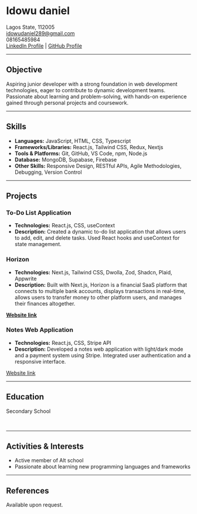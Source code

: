 # Idowu daniel

Lagos State, 112005  
idowudaniel289@gmail.com  
08165485984  
[LinkedIn Profile](https://www.linkedin.com/public-profile/settings?trk=d_flagship3_profile_self_view_public_profile) | [GitHub Profile](https://github.com/danny244)

---

## Objective

Aspiring junior developer with a strong foundation in web development technologies, eager to contribute to dynamic development teams. Passionate about learning and problem-solving, with hands-on experience gained through personal projects and coursework.

---

## Skills

- **Languages:** JavaScript, HTML, CSS, Typescript
- **Frameworks/Libraries:** React.js, Tailwind CSS, Redux, Nextjs
- **Tools & Platforms:** Git, GitHub, VS Code, npm, Node.js
- **Database:** MongoDB, Supabase, Firebase 
- **Other Skills:** Responsive Design, RESTful APIs, Agile Methodologies, Debugging, Version Control

---

## Projects

### To-Do List Application
- **Technologies:** React.js, CSS, useContext
- **Description:** Created a dynamic to-do list application that allows users to add, edit, and delete tasks. Used React hooks and useContext for state management.

### Horizon
- **Technologies:** Next.js, Tailwind CSS, Dwolla, Zod, Shadcn, Plaid, Appwrite
- **Description:** Built with Next.js, Horizon is a financial SaaS platform that connects to multiple bank accounts, displays transactions in real-time, allows users to transfer money to other platform users, and manages their finances altogether.     

 <a href="https://horizon-banking-bxmoieil1-dannys-projects-111e475c.vercel.app" target="_blank"><b>Website link</b></a>

### Notes Web Application
- **Technologies:** React.js, CSS, Stripe API
- **Description:** Developed a notes web application with light/dark mode and a payment system using Stripe. Integrated user authentication and a responsive interface.

 [Website link](https://marshall-sass.vercel.app/)

---

## Education

Secondary School

<br>

---

## Activities & Interests

- Active member of Alt school
- Passionate about learning new programming languages and frameworks

---

## References

Available upon request.
